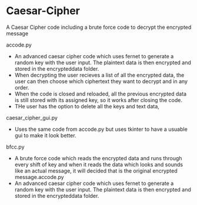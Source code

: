 # Caesar-Cipher
A Caesar Cipher code including a brute force code to decrypt the encrypted message

accode.py 
- An advanced caesar cipher code which uses fernet to generate a random key with the user input. The plaintext data is then encrypted and stored in the encrypteddata folder. 
- When decrypting the user recieves a list of all the encrypted data, the user can then choose which ciphertext they want to decrypt and in any order.
- When the code is closed and reloaded, all the previous encrypted data is still stored with its assigned key, so it works after closing the code.
- THe user has the option to delete all the keys and text data,

caesar_cipher_gui.py
- Uses the same code from accode.py but uses tkinter to have a usuable gui to make it look better.

bfcc.py
- A brute force code which reads the encrypted data and runs through every shift of key and when it reads the data which looks and sounds like an actual message, it will decided that is the original encrypted message.accode.py 
- An advanced caesar cipher code which uses fernet to generate a random key with the user input. The plaintext data is then encrypted and stored in the encrypteddata folder. 



